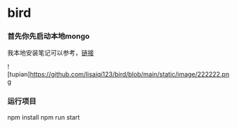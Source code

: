 # bird
### 首先你先启动本地mongo
我本地安装笔记可以参考，[链接](https://app.yinxiang.com/shard/s9/nl/1/1ade5364-a45a-4214-90ac-90030e8e9c1b?title=%E6%9C%AC%E5%9C%B0node%EF%BC%88bird%EF%BC%89%E9%A1%B9%E7%9B%AE%E8%BF%90%E8%A1%8C)
  
![tupian]https://github.com/lisaiqi123/bird/blob/main/static/image/222222.png

### 运行项目
  npm install
  npm run start
